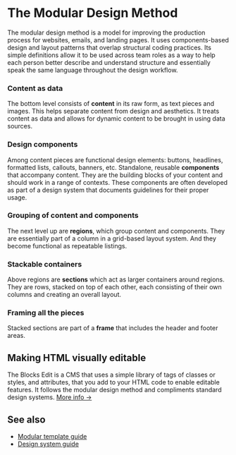 # The Modular Design Method

The modular design method is a model for improving the production process for websites, emails, and landing pages. It uses components-based design and layout patterns that overlap structural coding practices. Its simple definitions allow it to be used across team roles as a way to help each person better describe and understand structure and essentially speak the same language throughout the design workflow.

### Content as data

The bottom level consists of **content** in its raw form, as text pieces and images. This helps separate content from design and aesthetics. It treats content as data and allows for dynamic content to be brought in using data sources.

### Design components

Among content pieces are functional design elements: buttons, headlines, formatted lists, callouts, banners, etc. Standalone, reusable **components** that accompany content. They are the building blocks of your content and should work in a range of contexts. These components are often developed as part of a design system that documents guidelines for their proper usage.

### Grouping of content and components

The next level up are **regions**, which group content and components. They are essentially part of a column in a grid-based layout system. And they become functional as repeatable listings.

### Stackable containers

Above regions are **sections** which act as larger containers around regions. They are rows, stacked on top of each other, each consisting of their own columns and creating an overall layout.

### Framing all the pieces

Stacked sections are part of a **frame** that includes the header and footer areas.

## Making HTML visually editable

The Blocks Edit is a CMS that uses a simple library of tags of classes or styles, and attributes, that you add to your HTML code to enable editable features. It follows the modular design method and compliments standard design systems. [More info →](https://blocksedit.com/developer/)

## See also
- [Modular template guide](https://blocksedit.com/email-template-guide/)
- [Design system guide](https://blocksedit.com/email-design-system/)